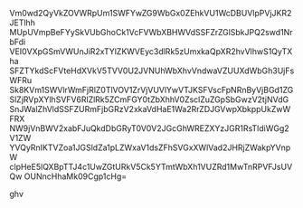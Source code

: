 Vm0wd2QyVkZOVWRpUm1SWFYwZG9WbGx0ZEhkVU1WcDBUVlpPVjJKR2JETlhh
MUpUVmpBeFYySkVUbGhoCk1VcFVWbXBHWVdSSFZrZGlSbkJPQ2swd1NrbFdi
VEI0VXpGSmVWUnJiR2xTYlZKWVEyc3dlRk5zUmxkaQpXR2hvVlhwS1QyTXha
SFZTYkdScFVteHdXVkV5TVV0U2JVNUhWbXhvVndwaVZUUXdWbGh3UjFsWFRu
Sk8KVm1SWVlrWmFjRlZ0TlVOV1ZrVjVUVlYwVTJKSFVscFpNRnByVjBGd1ZG
SlZjRVpXYlhSVFV6RlZlRk5ZCmFGY0tZbXhhV0ZsclZuZGpSbGwzV2tjNVdG
SnJWalZhVldSSFZURmFjbGRzV2xkaVdHaE1Wa2RrZDJGVwpXbkppUkZwWFRX
NW9jVnBWV2xabFJuQkdDbGRyT0V0V2JGcGhWREZXYzJGR1RsTldiWGg2V1ZW
YVQyRnIKTVZoa1JGSldZa1pLZWxaV1dsZFhSVGxXWlVad2JHRjZWakpYVnpW
clpHeE5lQXBpTTJ4c1UwZGtURkV5Ck5YTmtWbXh1VUZRd1MwTnRPVFJsUVQw
OUNncHhaMk09Cgp1cHg=

ghv